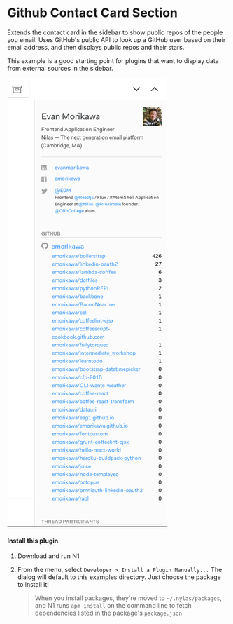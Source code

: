 # Github Contact Card Section

Extends the contact card in the sidebar to show public repos of the people you email.
Uses GitHub's public API to look up a GitHub user based on their email address,
and then displays public repos and their stars.

This example is a good starting point for plugins that want to display data from
external sources in the sidebar.

<img src="https://raw.githubusercontent.com/nylas/N1/master/internal_packages/github-contact-card/screenshot.png">

#### Install this plugin

1. Download and run N1

2. From the menu, select `Developer > Install a Plugin Manually...`
   The dialog will default to this examples directory. Just choose the
   package to install it!

   > When you install packages, they're moved to `~/.nylas/packages`,
   > and N1 runs `apm install` on the command line to fetch dependencies
   > listed in the package's `package.json`
